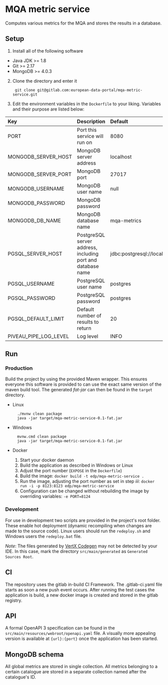 # MQA metric service

Computes various metrics for the MQA and stores the results in a database.

## Setup

1. Install all of the following software
        
* Java JDK >= 1.8
* Git >= 2.17
* MongoDB >= 4.0.3
  
2. Clone the directory and enter it
    
        git clone git@gitlab.com:european-data-portal/mqa-metric-service.git
        
3. Edit the environment variables in the `Dockerfile` to your liking. Variables and their purpose are listed below:
   
| Key | Description | Default |
| :--- | :--- | :--- |
| PORT | Port this service will run on | 8080 |
| MONGODB_SERVER_HOST | MongoDB server address | localhost |
| MONGODB_SERVER_PORT | MongoDB port | 27017 |
| MONGODB_USERNAME | MongoDB user name | null |
| MONGODB_PASSWORD | MongoDB password | |
| MONGODB_DB_NAME | MongoDB database name | mqa-metrics |
| PGSQL_SERVER_HOST | PostgreSQL server address, including port and database name | jdbc:postgresql://localhost:5432/mqa |
| PGSQL_USERNAME | PostgreSQL user name | postgres | 
| PGSQL_PASSWORD | PostgreSQL password | postgres |
| PGSQL_DEFAULT_LIMIT | Default number of results to return | 20 |
| PIVEAU_PIPE_LOG_LEVEL | Log level | INFO |

        
## Run

### Production

Build the project by using the provided Maven wrapper. This ensures everyone this software is provided to can use the exact same version of the maven build tool.
The generated _fat-jar_ can then be found in the `target` directory.

* Linux
    
        ./mvnw clean package
        java -jar target/mqa-metric-service-0.1-fat.jar

* Windows

        mvnw.cmd clean package
        java -jar target/mqa-metric-service-0.1-fat.jar
      
* Docker

    1. Start your docker daemon 
    2. Build the application as described in Windows or Linux
    3. Adjust the port number (`EXPOSE` in the `Dockerfile`)
    4. Build the image: `docker build -t edp/mqa-metric-service .`
    5. Run the image, adjusting the port number as set in step _iii_: `docker run -i -p 8123:8123 edp/mqa-metric-service`
    6. Configuration can be changed without rebuilding the image by overriding variables: `-e PORT=8124`

### Development

For use in development two scripts are provided in the project's root folder. These enable hot deployment (dynamic recompiling when changes are made to the source code).
Linux users should run the `redeploy.sh` and Windows users the `redeploy.bat` file.

_Note_: The files generated by [VertX Codegen]([https://github.com/vert-x3/vertx-codegen]) may not be detected by your IDE. 
In this case, mark the directory `src/main/generated` as `Generated Sources Root`.

## CI

The repository uses the gitlab in-build CI Framework. The .gitlab-ci.yaml file starts as soon a new push event occurs. After running the test cases the application is build, a new docker image is created and stored in the gitlab registry. 

## API

A formal OpenAPI 3 specification can be found in the `src/main/resources/webroot/openapi.yaml` file.
A visually more appealing version is available at `{url}:{port}` once the application has been started.

## MongoDB schema

All global metrics are stored in single collection. 
All metrics belonging to a certain catalogue are stored in a separate collection named after the catalogue's ID.
